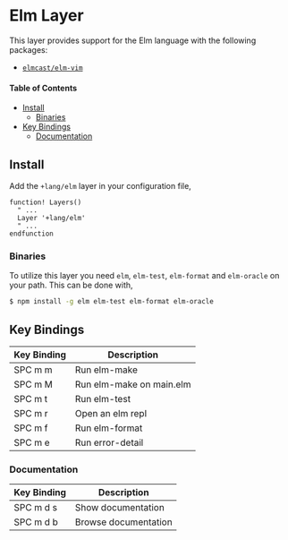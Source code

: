 # Elm Layer
This layer provides support for the Elm language with the following packages:

- [`elmcast/elm-vim`](https://github.com/elmcast/elm-vim)

#### Table of Contents
- [Install](#install)
  - [Binaries](#binaries)
- [Key Bindings](#key-bindings)
  - [Documentation](#documentation)

## Install
Add the `+lang/elm` layer in your configuration file,

```viml
function! Layers()
  " ...
  Layer '+lang/elm'
  " ...
endfunction
```

### Binaries
To utilize this layer you need `elm`, `elm-test`, `elm-format` and `elm-oracle` on your path. This can be done with,

```bash
$ npm install -g elm elm-test elm-format elm-oracle
```

## Key Bindings
Key Binding | Description
----------- | ------------------------
SPC m m     | Run elm-make
SPC m M     | Run elm-make on main.elm
SPC m t     | Run elm-test
SPC m r     | Open an elm repl
SPC m f     | Run elm-format
SPC m e     | Run error-detail

### Documentation
Key Binding | Description
----------- | --------------------
SPC m d s   | Show documentation
SPC m d b   | Browse documentation
